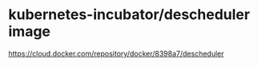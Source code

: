 # kubernetes-incubator/descheduler image

https://cloud.docker.com/repository/docker/8398a7/descheduler

